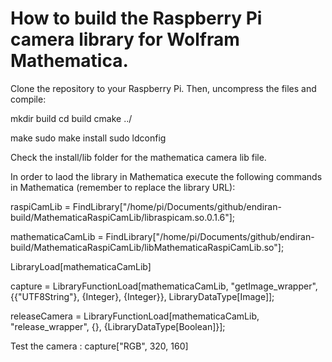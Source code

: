 # How to build the Raspberry Pi camera library for Wolfram Mathematica.

Clone the repository to your Raspberry Pi. Then, uncompress the files and compile:

mkdir build
cd build
cmake ../

make
sudo make install
sudo ldconfig

Check the install/lib folder for the mathematica camera lib file.

In order to laod the library in Mathematica execute the following commands in Mathematica (remember to replace the library URL):

raspiCamLib = FindLibrary["/home/pi/Documents/github/endiran-build/MathematicaRaspiCamLib/libraspicam.so.0.1.6"];

mathematicaCamLib = FindLibrary["/home/pi/Documents/github/endiran-build/MathematicaRaspiCamLib/libMathematicaRaspiCamLib.so"];

LibraryLoad[mathematicaCamLib]

capture = LibraryFunctionLoad[mathematicaCamLib, "getImage_wrapper", {{"UTF8String"}, {Integer}, {Integer}}, LibraryDataType[Image]];

releaseCamera = LibraryFunctionLoad[mathematicaCamLib, "release_wrapper", {}, {LibraryDataType[Boolean]}];

Test the camera :
capture["RGB", 320, 160]
